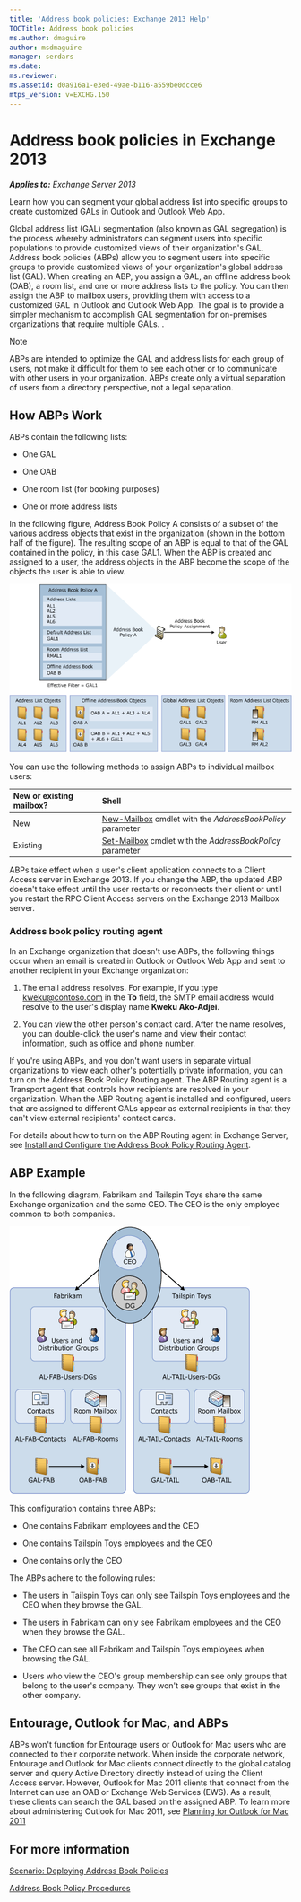 ```yaml
---
title: 'Address book policies: Exchange 2013 Help'
TOCTitle: Address book policies
ms.author: dmaguire
author: msdmaguire
manager: serdars
ms.date: 
ms.reviewer: 
ms.assetid: d0a916a1-e3ed-49ae-b116-a559be0dcce6
mtps_version: v=EXCHG.150
---
```


# Address book policies in Exchange 2013

_**Applies to:** Exchange Server 2013_

Learn how you can segment your global address list into specific groups to create customized GALs in Outlook and Outlook Web App.

Global address list (GAL) segmentation (also known as GAL segregation) is the process whereby administrators can segment users into specific populations to provide customized views of their organization's GAL. Address book policies (ABPs) allow you to segment users into specific groups to provide customized views of your organization's global address list (GAL). When creating an ABP, you assign a GAL, an offline address book (OAB), a room list, and one or more address lists to the policy. You can then assign the ABP to mailbox users, providing them with access to a customized GAL in Outlook and Outlook Web App. The goal is to provide a simpler mechanism to accomplish GAL segmentation for on-premises organizations that require multiple GALs. .

> [!NOTE]
> ABPs are intended to optimize the GAL and address lists for each group of users, not make it difficult for them to see each other or to communicate with other users in your organization. ABPs create only a virtual separation of users from a directory perspective, not a legal separation.

## How ABPs Work

ABPs contain the following lists:

- One GAL

- One OAB

- One room list (for booking purposes)

- One or more address lists

In the following figure, Address Book Policy A consists of a subset of the various address objects that exist in the organization (shown in the bottom half of the figure). The resulting scope of an ABP is equal to that of the GAL contained in the policy, in this case GAL1. When the ABP is created and assigned to a user, the address objects in the ABP become the scope of the objects the user is able to view.

![Overview of Address Book Policies](images/ITPro_Mailbox_ABPOverall.gif)

 You can use the following methods to assign ABPs to individual mailbox users:

|**New or existing mailbox?**|**Shell**|
|:-----|:-----|
|New|[New-Mailbox](http://technet.microsoft.com/library/42dbb25a-0b23-4775-ae15-7af62c089565.aspx) cmdlet with the _AddressBookPolicy_ parameter|
|Existing|[Set-Mailbox](http://technet.microsoft.com/library/a0d413b9-d949-4df6-ba96-ac0906dedae2.aspx) cmdlet with the _AddressBookPolicy_ parameter|

ABPs take effect when a user's client application connects to a Client Access server in Exchange 2013. If you change the ABP, the updated ABP doesn't take effect until the user restarts or reconnects their client or until you restart the RPC Client Access servers on the Exchange 2013 Mailbox server.

### Address book policy routing agent

In an Exchange organization that doesn't use ABPs, the following things occur when an email is created in Outlook or Outlook Web App and sent to another recipient in your Exchange organization:

1. The email address resolves. For example, if you type kweku@contoso.com in the **To** field, the SMTP email address would resolve to the user's display name **Kweku Ako-Adjei**.

2. You can view the other person's contact card. After the name resolves, you can double-click the user's name and view their contact information, such as office and phone number.

If you're using ABPs, and you don't want users in separate virtual organizations to view each other's potentially private information, you can turn on the Address Book Policy Routing agent. The ABP Routing agent is a Transport agent that controls how recipients are resolved in your organization. When the ABP Routing agent is installed and configured, users that are assigned to different GALs appear as external recipients in that they can't view external recipients' contact cards.

For details about how to turn on the ABP Routing agent in Exchange Server, see [Install and Configure the Address Book Policy Routing Agent](http://technet.microsoft.com/library/20e8a43d-4508-4388-a2c9-aa3073593cc2.aspx).

## ABP Example

In the following diagram, Fabrikam and Tailspin Toys share the same Exchange organization and the same CEO. The CEO is the only employee common to both companies.

![Two Companies One CEO](images/ITPro_.gif)

This configuration contains three ABPs:

- One contains Fabrikam employees and the CEO

- One contains Tailspin Toys employees and the CEO

- One contains only the CEO

The ABPs adhere to the following rules:

- The users in Tailspin Toys can only see Tailspin Toys employees and the CEO when they browse the GAL.

- The users in Fabrikam can only see Fabrikam employees and the CEO when they browse the GAL.

- The CEO can see all Fabrikam and Tailspin Toys employees when browsing the GAL.

- Users who view the CEO's group membership can see only groups that belong to the user's company. They won't see groups that exist in the other company.

## Entourage, Outlook for Mac, and ABPs

ABPs won't function for Entourage users or Outlook for Mac users who are connected to their corporate network. When inside the corporate network, Entourage and Outlook for Mac clients connect directly to the global catalog server and query Active Directory directly instead of using the Client Access server. However, Outlook for Mac 2011 clients that connect from the Internet can use an OAB or Exchange Web Services (EWS). As a result, these clients can search the GAL based on the assigned ABP. To learn more about administering Outlook for Mac 2011, see [Planning for Outlook for Mac 2011](https://go.microsoft.com/fwlink/p/?LinkId=231878)

## For more information

[Scenario: Deploying Address Book Policies](http://technet.microsoft.com/library/6ac3c87d-161f-447b-afb2-149ae7e3f1dc.aspx)

[Address Book Policy Procedures](http://technet.microsoft.com/library/71e5dc2f-5de2-4089-8690-f2a0ed8ede0d.aspx)
